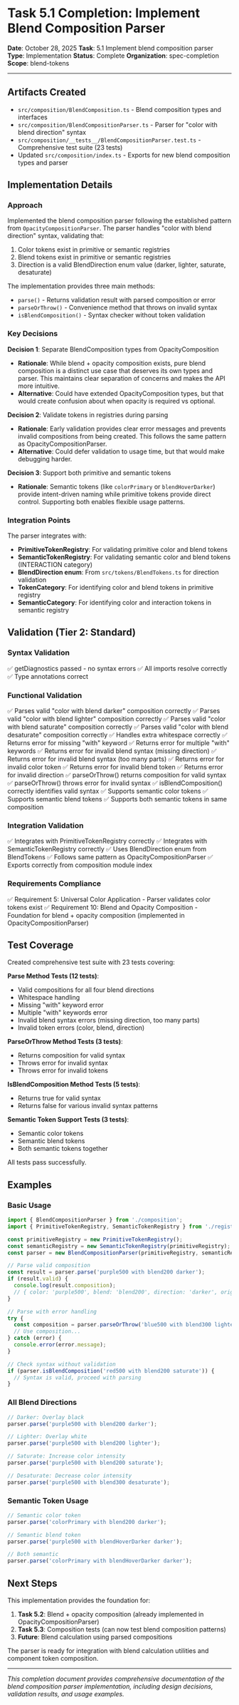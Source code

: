 # Task 5.1 Completion: Implement Blend Composition Parser

**Date**: October 28, 2025
**Task**: 5.1 Implement blend composition parser
**Type**: Implementation
**Status**: Complete
**Organization**: spec-completion
**Scope**: blend-tokens

---

## Artifacts Created

- `src/composition/BlendComposition.ts` - Blend composition types and interfaces
- `src/composition/BlendCompositionParser.ts` - Parser for "color with blend direction" syntax
- `src/composition/__tests__/BlendCompositionParser.test.ts` - Comprehensive test suite (23 tests)
- Updated `src/composition/index.ts` - Exports for new blend composition types and parser

## Implementation Details

### Approach

Implemented the blend composition parser following the established pattern from `OpacityCompositionParser`. The parser handles "color with blend direction" syntax, validating that:
1. Color tokens exist in primitive or semantic registries
2. Blend tokens exist in primitive or semantic registries
3. Direction is a valid BlendDirection enum value (darker, lighter, saturate, desaturate)

The implementation provides three main methods:
- `parse()` - Returns validation result with parsed composition or error
- `parseOrThrow()` - Convenience method that throws on invalid syntax
- `isBlendComposition()` - Syntax checker without token validation

### Key Decisions

**Decision 1**: Separate BlendComposition types from OpacityComposition
- **Rationale**: While blend + opacity composition exists, pure blend composition is a distinct use case that deserves its own types and parser. This maintains clear separation of concerns and makes the API more intuitive.
- **Alternative**: Could have extended OpacityComposition types, but that would create confusion about when opacity is required vs optional.

**Decision 2**: Validate tokens in registries during parsing
- **Rationale**: Early validation provides clear error messages and prevents invalid compositions from being created. This follows the same pattern as OpacityCompositionParser.
- **Alternative**: Could defer validation to usage time, but that would make debugging harder.

**Decision 3**: Support both primitive and semantic tokens
- **Rationale**: Semantic tokens (like `colorPrimary` or `blendHoverDarker`) provide intent-driven naming while primitive tokens provide direct control. Supporting both enables flexible usage patterns.

### Integration Points

The parser integrates with:
- **PrimitiveTokenRegistry**: For validating primitive color and blend tokens
- **SemanticTokenRegistry**: For validating semantic color and blend tokens (INTERACTION category)
- **BlendDirection enum**: From `src/tokens/BlendTokens.ts` for direction validation
- **TokenCategory**: For identifying color and blend tokens in primitive registry
- **SemanticCategory**: For identifying color and interaction tokens in semantic registry

## Validation (Tier 2: Standard)

### Syntax Validation
✅ getDiagnostics passed - no syntax errors
✅ All imports resolve correctly
✅ Type annotations correct

### Functional Validation
✅ Parses valid "color with blend darker" composition correctly
✅ Parses valid "color with blend lighter" composition correctly
✅ Parses valid "color with blend saturate" composition correctly
✅ Parses valid "color with blend desaturate" composition correctly
✅ Handles extra whitespace correctly
✅ Returns error for missing "with" keyword
✅ Returns error for multiple "with" keywords
✅ Returns error for invalid blend syntax (missing direction)
✅ Returns error for invalid blend syntax (too many parts)
✅ Returns error for invalid color token
✅ Returns error for invalid blend token
✅ Returns error for invalid direction
✅ parseOrThrow() returns composition for valid syntax
✅ parseOrThrow() throws error for invalid syntax
✅ isBlendComposition() correctly identifies valid syntax
✅ Supports semantic color tokens
✅ Supports semantic blend tokens
✅ Supports both semantic tokens in same composition

### Integration Validation
✅ Integrates with PrimitiveTokenRegistry correctly
✅ Integrates with SemanticTokenRegistry correctly
✅ Uses BlendDirection enum from BlendTokens
✅ Follows same pattern as OpacityCompositionParser
✅ Exports correctly from composition module index

### Requirements Compliance
✅ Requirement 5: Universal Color Application - Parser validates color tokens exist
✅ Requirement 10: Blend and Opacity Composition - Foundation for blend + opacity composition (implemented in OpacityCompositionParser)

## Test Coverage

Created comprehensive test suite with 23 tests covering:

**Parse Method Tests (12 tests)**:
- Valid compositions for all four blend directions
- Whitespace handling
- Missing "with" keyword error
- Multiple "with" keywords error
- Invalid blend syntax errors (missing direction, too many parts)
- Invalid token errors (color, blend, direction)

**ParseOrThrow Method Tests (3 tests)**:
- Returns composition for valid syntax
- Throws error for invalid syntax
- Throws error for invalid tokens

**IsBlendComposition Method Tests (5 tests)**:
- Returns true for valid syntax
- Returns false for various invalid syntax patterns

**Semantic Token Support Tests (3 tests)**:
- Semantic color tokens
- Semantic blend tokens
- Both semantic tokens together

All tests pass successfully.

## Examples

### Basic Usage

```typescript
import { BlendCompositionParser } from './composition';
import { PrimitiveTokenRegistry, SemanticTokenRegistry } from './registries';

const primitiveRegistry = new PrimitiveTokenRegistry();
const semanticRegistry = new SemanticTokenRegistry(primitiveRegistry);
const parser = new BlendCompositionParser(primitiveRegistry, semanticRegistry);

// Parse valid composition
const result = parser.parse('purple500 with blend200 darker');
if (result.valid) {
  console.log(result.composition);
  // { color: 'purple500', blend: 'blend200', direction: 'darker', original: '...' }
}

// Parse with error handling
try {
  const composition = parser.parseOrThrow('blue500 with blend300 lighter');
  // Use composition...
} catch (error) {
  console.error(error.message);
}

// Check syntax without validation
if (parser.isBlendComposition('red500 with blend200 saturate')) {
  // Syntax is valid, proceed with parsing
}
```

### All Blend Directions

```typescript
// Darker: Overlay black
parser.parse('purple500 with blend200 darker');

// Lighter: Overlay white
parser.parse('purple500 with blend200 lighter');

// Saturate: Increase color intensity
parser.parse('purple500 with blend200 saturate');

// Desaturate: Decrease color intensity
parser.parse('purple500 with blend300 desaturate');
```

### Semantic Token Usage

```typescript
// Semantic color token
parser.parse('colorPrimary with blend200 darker');

// Semantic blend token
parser.parse('purple500 with blendHoverDarker darker');

// Both semantic
parser.parse('colorPrimary with blendHoverDarker darker');
```

## Next Steps

This implementation provides the foundation for:
1. **Task 5.2**: Blend + opacity composition (already implemented in OpacityCompositionParser)
2. **Task 5.3**: Composition tests (can now test blend composition patterns)
3. **Future**: Blend calculation using parsed compositions

The parser is ready for integration with blend calculation utilities and component token composition.

---

*This completion document provides comprehensive documentation of the blend composition parser implementation, including design decisions, validation results, and usage examples.*
